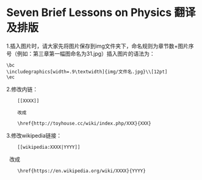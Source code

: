 # Seven Brief Lessons on Physics 翻译及排版

1.插入图片时，请大家先将图片保存到img文件夹下，命名规则为章节数+图片序号（例如：第三章第一幅图命名为31.jpg）插入图片的语法为：
	
	\bc
	\includegraphics[width=.9\textwidth]{img/文件名.jpg}\\[12pt]
	\ec

2.修改内链：

        [[XXXX]]
   
        改成
   
        \href{http://toyhouse.cc/wiki/index.php/XXX}{XXX}

3.修改wikipedia链接：

        [[wikipedia:XXXX|YYYY]]
   
        改成
   
        \href{https://en.wikipedia.org/wiki/XXXX}{YYYY}
